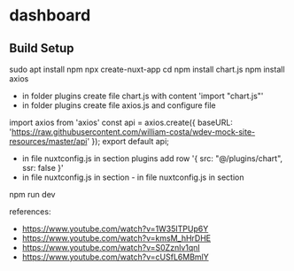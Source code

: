# dashboard

## Build Setup

sudo apt install npm
npx create-nuxt-app <app-name>
cd <app-name>
npm install chart.js
npm install axios

- in folder plugins create file chart.js with content 'import "chart.js"'
- in folder plugins create file axios.js and configure file 

import axios from 'axios'
const api = axios.create({
    baseURL: 'https://raw.githubusercontent.com/william-costa/wdev-mock-site-resources/master/api'
});
export default api;

- in file nuxtconfig.js in section plugins add row '{ src: "@/plugins/chart", ssr: false }'
- in file nuxtconfig.js in section - in file nuxtconfig.js in section

npm run dev

references: 

- https://www.youtube.com/watch?v=1W35ITPUp6Y
- https://www.youtube.com/watch?v=kmsM_hHrDHE
- https://www.youtube.com/watch?v=S0Zznlv1qnI
- https://www.youtube.com/watch?v=cUSfL6MBmlY
